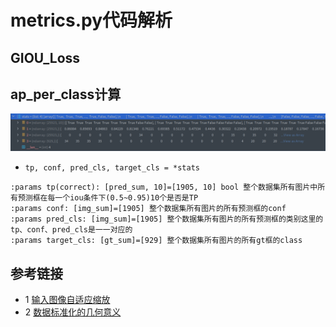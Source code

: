 # metrics.py代码解析

## GIOU_Loss

## ap_per_class计算
![](../docs/images/base_tutorial/ap_per_class.png)
* `tp, conf, pred_cls, target_cls = *stats`
```text
:params tp(correct): [pred_sum, 10]=[1905, 10] bool 整个数据集所有图片中所有预测框在每一个iou条件下(0.5~0.95)10个是否是TP
:params conf: [img_sum]=[1905] 整个数据集所有图片的所有预测框的conf
:params pred_cls: [img_sum]=[1905] 整个数据集所有图片的所有预测框的类别这里的tp、conf、pred_cls是一一对应的
:params target_cls: [gt_sum]=[929] 整个数据集所有图片的所有gt框的class
```


## 参考链接
* 1 [输入图像自适应缩放](https://www.jiangdabai.com/2120)
* 2 [数据标准化的几何意义](https://blog.csdn.net/weixin_45209433/article/details/120653616)
